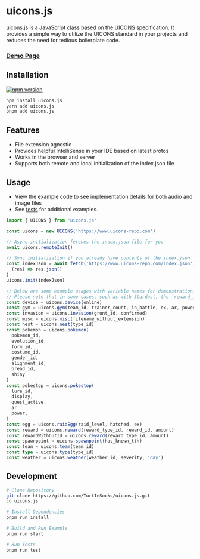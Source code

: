 # uicons.js

uicons.js is a JavaScript class based on the [UICONS](https://github.com/UIcons/UIcons) specification. It provides a simple way to utilize the UICONS standard in your projects and reduces the need for tedious boilerplate code.

### [Demo Page](https://turtiesocks.github.io/uicons.js/)

## Installation

[![npm version](https://badge.fury.io/js/uicons.js.svg)](https://badge.fury.io/js/uicons.js)

```bash
npm install uicons.js
yarn add uicons.js
pnpm add uicons.js
```

## Features

- File extension agnostic
- Provides helpful IntelliSense in your IDE based on latest protos
- Works in the browser and server
- Supports both remote and local initialization of the index.json file

## Usage

- View the [example](./example/) code to see implementation details for both audio and image files
- See [tests](./src/uicons.test.ts) for additional examples.

```typescript
import { UICONS } from 'uicons.js'

const uicons = new UICONS('https://www.uicons-repo.com')

// Async initialization fetches the index.json file for you
await uicons.remoteInit()

// Sync initialization if you already have contents of the index.json
const indexJson = await fetch('https://www.uicons-repo.com/index.json').then(
  (res) => res.json()
)
uicons.init(indexJson)

// Below are some example usages with variable names for demonstration, see intellisense in your IDE for type information
// Please note that in some cases, such as with Stardust, the `reward_id` is the `amount` of the reward
const device = uicons.device(online)
const gym = uicons.gym(team_id, trainer_count, in_battle, ex, ar, power_level)
const invasion = uicons.invasion(grunt_id, confirmed)
const misc = uicons.misc(filename_without_extension)
const nest = uicons.nest(type_id)
const pokemon = uicons.pokemon(
  pokemon_id,
  evolution_id,
  form_id,
  costume_id,
  gender_id,
  alignment_id,
  bread_id,
  shiny
)
const pokestop = uicons.pokestop(
  lure_id,
  display,
  quest_active,
  ar
  power,
)
const egg = uicons.raidEgg(raid_level, hatched, ex)
const reward = uicons.reward(reward_type_id, reward_id, amount)
const rewardWithOutId = uicons.reward(reward_type_id, amount)
const spawnpoint = uicons.spawnpoint(has_known_tth)
const team = uicons.team(team_id)
const type = uicons.type(type_id)
const weather = uicons.weather(weather_id, severity, 'day')
```

## Development

```bash
# Clone Repository
git clone https://github.com/TurtIeSocks/uicons.js.git
cd uicons.js

# Install Dependencies
pnpm run install

# Build and Run Example
pnpm run start

# Run Tests
pnpm run test
```
